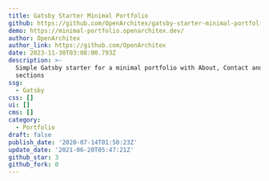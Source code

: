 ```yaml
---
title: Gatsby Starter Minimal Portfolio
github: https://github.com/OpenArchitex/gatsby-starter-minimal-portfolio
demo: https://minimal-portfolio.openarchitex.dev/
author: OpenArchitex
author_link: https://github.com/OpenArchitex
date: 2023-11-30T03:08:00.793Z
description: >-
  Simple Gatsby starter for a minimal portfolio with About, Contact and Project
  sections
ssg:
  - Gatsby
css: []
ui: []
cms: []
category:
  - Portfolio
draft: false
publish_date: '2020-07-14T01:50:23Z'
update_date: '2021-06-20T05:47:21Z'
github_star: 3
github_fork: 0
---
```

